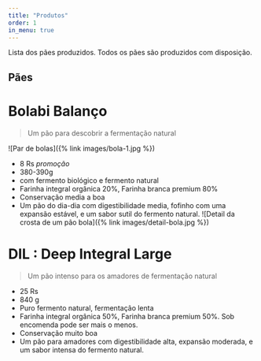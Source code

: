 ```yaml
---
title: "Produtos"
order: 1
in_menu: true
---
```

Lista dos pães produzidos.
Todos os pães são produzidos com disposição. 

## Pães
# Bolabi Balanço
> Um pão para descobrir a fermentação natural

![Par de bolas]({% link images/bola-1.jpg %})
- 8 Rs *promoção*
- 380-390g
- com fermento biológico e fermento natural
- Farinha integral orgânica 20%, Farinha branca premium 80%
- Conservação media a boa
- Um pão do dia-dia com digestibilidade media, fofinho com uma expansão estável, e um sabor sutil do fermento natural.
![Detail da crosta de um pão bola]({% link images/detail-bola.jpg %}) 

# DIL : Deep Integral Large
> Um pão intenso para os amadores de fermentação natural
- 25 Rs
- 840 g
- Puro fermento natural, fermentação lenta
- Farinha integral orgânica 50%, Farinha branca premium 50%. Sob encomenda pode ser mais o menos.
- Conservação muito boa
- Um pão para amadores com digestibilidade alta, expansão moderada, e um sabor intensa do fermento natural. 